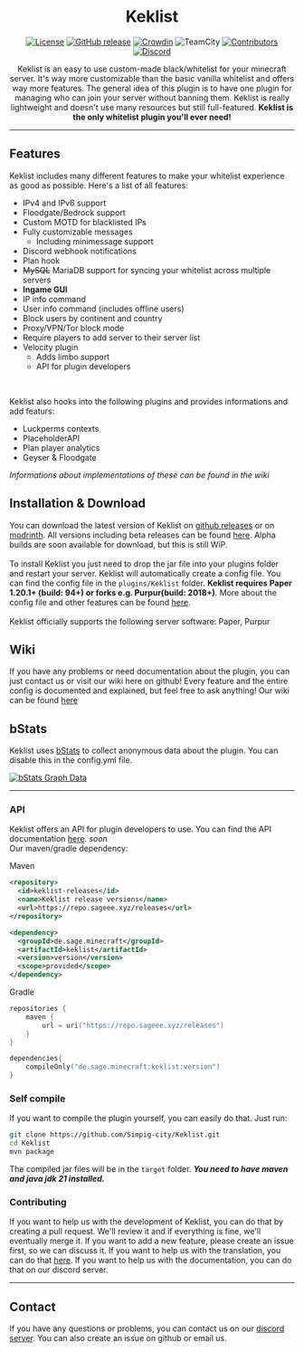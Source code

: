 <div align="center">
 
 # Keklist

[![License](https://img.shields.io/badge/license-GPLv3-blue)](./LICENSE)
[![GitHub release](https://img.shields.io/github/v/release/simpig-city/keklist)](https://github.com/Simpig-city/Keklist/releases)
[![Crowdin](https://badges.crowdin.net/keklist/localized.svg)](https://crowdin.com/project/Keklist)
![TeamCity](https://teamcity.sageee.xyz/app/rest/builds/buildType:(id:Keklist_build)/statusIcon)
[![Contributors](https://img.shields.io/github/contributors/simpig-city/keklist)](https://github.com/Simpig-city/Keklist/graphs/contributors)
[![Discord](https://img.shields.io/discord/1064505564870230106?color=blue&label=discord)](https://discord.gg/Vseq6Sqcau)

Keklist is an easy to use custom-made black/whitelist for your minecraft server. It's way more customizable than the basic vanilla whitelist and offers way more features. The general idea of this plugin is to have one plugin for managing who can join your server without banning them. Keklist is really lightweight and doesn't use many resources but still full-featured. **Keklist is the only whitelist plugin you'll ever need!**
</div>

---

## Features
Keklist includes many different features to make your whitelist experience as good as possible. Here's a list of all features:
- IPv4 and IPv6 support
- Floodgate/Bedrock support
- Custom MOTD for blacklisted IPs
- Fully customizable messages
  - Including minimessage support
- Discord webhook notifications
- Plan hook
- ~~MySQL~~ MariaDB support for syncing your whitelist across multiple servers
- **Ingame GUI**
- IP info command
- User info command (includes offline users)
- Block users by continent and country
- Proxy/VPN/Tor block mode
- Require players to add server to their server list
- Velocity plugin
  - Adds limbo support
  - API for plugin developers
 <br>

 Keklist also hooks into the following plugins and provides informations and add featurs:
 - Luckperms contexts
 - PlaceholderAPI
 - Plan player analytics
 - Geyser & Floodgate

*Informations about implementations of these can be found in the wiki*

## Installation & Download
You can download the latest version of Keklist on [github releases](https://github.com/Simpig-city/Keklist/releases/latest) or on [modrinth](https://modrinth.com/plugin/keklist). 
All versions including beta releases can be found [here](https://github.com/Simpig-city/Keklist/releases/). Alpha builds are soon available for download, but this is still WiP. 
<br> <br>
To install Keklist you just need to drop the jar file into your plugins folder and restart your server. Keklist will automatically create a config file. You can find the config file in the `plugins/Keklist` folder. **Keklist requires Paper 1.20.1+ (build: 94+) or forks e.g. Purpur(build: 2018+)**. More about the config file and other features can be found [here](https://github.com/simpig-city/Keklist/wiki/config). 
<br> <br>
Keklist officially supports the following server software: Paper, Purpur

## Wiki
If you have any problems or need documentation about the plugin, you can just contact us
or visit our wiki here on github!
Every feature and the entire config is documented and explained, but feel free to ask anything!
Our wiki can be found [here](https://github.com/simpig-city/Keklist/wiki)

## bStats
Keklist uses [bStats](https://bstats.org/plugin/bukkit/Keklist/12078) to collect anonymous data about the plugin. You can disable this in the config.yml file.

[![bStats Graph Data](https://bstats.org/signatures/bukkit/Keklist.svg)](https://bstats.org/plugin/bukkit/Keklist/18279)

---

### API
Keklist offers an API for plugin developers to use. You can find the API documentation [here](https://github.com/simpig-city/keklist/wiki/API). *soon* <br>
Our maven/gradle dependency:

Maven
```xml
<repository>
  <id>keklist-releases</id>
  <name>Keklist release versions</name>
  <url>https://repo.sageee.xyz/releases</url>
</repository>

<dependency>
  <groupId>de.sage.minecraft</groupId>
  <artifactId>keklist</artifactId>
  <version>version</version>
  <scope>provided</scope>
</dependency>
```
Gradle
```kotlin
repositories {
    maven {
        url = uri("https://repo.sageee.xyz/releases")
    }
}

dependencies{
    compileOnly("de.sage.minecraft:keklist:version")
}
```

### Self compile
If you want to compile the plugin yourself, you can easily do that. Just run:
```bash
git clone https://github.com/Simpig-city/Keklist.git
cd Keklist
mvn package
```
The compiled jar files will be in the `target` folder. ***You need to have maven and java jdk 21 installed.***

### Contributing
If you want to help us with the development of Keklist, you can do that by creating a pull request. We'll review it and if everything is fine, we'll eventually merge it. If you want to add a new feature, please create an issue first, so we can discuss it. If you want to help us with the translation, you can do that [here](https://crowdin.com/project/keklist). If you want to help us with the documentation, you can do that on our discord server.

---

## Contact
If you have any questions or problems, you can contact us on our [discord server](https://discord.gg/Vseq6Sqcau). You can also create an issue on github or email us.
